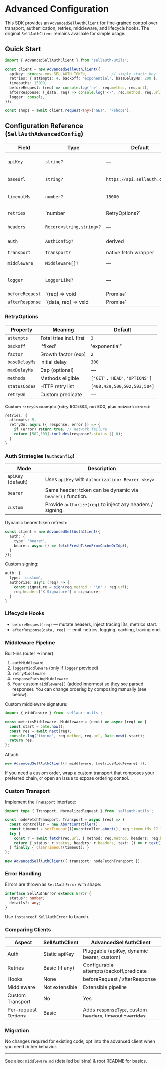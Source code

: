 # Advanced Configuration

This SDK provides an `AdvancedSellAuthClient` for fine‑grained control over transport, authentication, retries, middleware, and lifecycle hooks. The original `SellAuthClient` remains available for simple usage.

## Quick Start
```ts
import { AdvancedSellAuthClient } from 'sellauth-utils';

const client = new AdvancedSellAuthClient({
  apiKey: process.env.SELLAUTH_TOKEN,           // simple static key
  retries: { attempts: 4, backoff: 'exponential', baseDelayMs: 200 },
  timeoutMs: 15000,
  beforeRequest: (req) => console.log('->', req.method, req.url),
  afterResponse: (_data, req) => console.log('<-', req.method, req.url),
  logger: console,
});

const shops = await client.request<any>('GET', '/shops');
```

## Configuration Reference (`SellAuthAdvancedConfig`)
Field | Type | Default | Notes
----- | ---- | ------- | -----
`apiKey` | `string?` | — | Convenience for bearer/api key auth.
`baseUrl` | `string?` | `https://api.sellauth.com/v1` | Trailing slash trimmed.
`timeoutMs` | `number?` | `15000` | Per request unless overridden.
`retries` | `number | RetryOptions?` | `3 attempts` exponential | Number shorthand => attempts.
`headers` | `Record<string,string>?` | — | Merged into each request.
`auth` | `AuthConfig?` | derived | Advanced auth strategies.
`transport` | `Transport?` | native fetch wrapper | Full replacement.
`middleware` | `Middleware[]?` | — | Appended after built‑ins.
`logger` | `LoggerLike?` | — | Enables `loggerMiddleware` (debug/error).
`beforeRequest` | `(req) => void|Promise` | — | Modify/log request before send.
`afterResponse` | `(data, req) => void|Promise` | — | Observe parsed response data.

### RetryOptions
Property | Meaning | Default
-------- | ------- | -------
`attempts` | Total tries incl. first | `3`
`backoff` | `'fixed' | 'exponential'` | `exponential`
`factor` | Growth factor (exp) | `2`
`baseDelayMs` | Initial delay | `300`
`maxDelayMs` | Cap (optional) | —
`methods` | Methods eligible | `['GET','HEAD','OPTIONS']`
`statusCodes` | HTTP retry list | `[408,429,500,502,503,504]`
`retryOn` | Custom predicate | —

Custom `retryOn` example (retry 502/503, not 500, plus network errors):
```ts
retries: {
  attempts: 5,
  retryOn: async ({ response, error }) => {
    if (error) return true; // network failure
    return [502,503].includes(response?.status || 0);
  }
}
```

### Auth Strategies (`AuthConfig`)
Mode | Description
---- | -----------
`apiKey` (default) | Uses `apiKey` with `Authorization: Bearer <key>`.
`bearer` | Same header; token can be dynamic via `bearer()` function.
`custom` | Provide `authorize(req)` to inject any headers / signing.

Dynamic bearer token refresh:
```ts
const client = new AdvancedSellAuthClient({
  auth: {
    type: 'bearer',
    bearer: async () => fetchFreshTokenFromCacheOrIdp(),
  }
});
```

Custom signing:
```ts
auth: {
  type: 'custom',
  authorize: async (req) => {
    const signature = sign(req.method + '\n' + req.url);
    req.headers['X-Signature'] = signature;
  }
}
```

### Lifecycle Hooks
- `beforeRequest(req)` — mutate headers, inject tracing IDs, metrics start.
- `afterResponse(data, req)` — emit metrics, logging, caching, tracing end.

### Middleware Pipeline
Built‑ins (outer → inner):
1. `authMiddleware`
2. `loggerMiddleware` (only if `logger` provided)
3. `retryMiddleware`
4. `responseParsingMiddleware`
5. Your custom `middleware[]` (added innermost so they see parsed response). You can change ordering by composing manually (see below).

Custom middleware signature:
```ts
import { Middleware } from 'sellauth-utils';

const metricsMiddleware: Middleware = (next) => async (req) => {
  const start = Date.now();
  const res = await next(req);
  console.log('timing', req.method, req.url, Date.now()-start);
  return res;
};
```
Attach:
```ts
new AdvancedSellAuthClient({ middleware: [metricsMiddleware] });
```

If you need a custom order, wrap a custom transport that composes your preferred chain, or open an issue to expose ordering control.

### Custom Transport
Implement the `Transport` interface:
```ts
import type { Transport, NormalizedRequest } from 'sellauth-utils';

const nodeFetchTransport: Transport = async (req) => {
  const controller = new AbortController();
  const timeout = setTimeout(()=>controller.abort(), req.timeoutMs ?? 15000);
  try {
    const r = await fetch(req.url, { method: req.method, headers: req.headers, body: req.body, signal: controller.signal });
    return { status: r.status, headers: r.headers, text: () => r.text(), ok: r.ok };
  } finally { clearTimeout(timeout); }
};

new AdvancedSellAuthClient({ transport: nodeFetchTransport });
```

### Error Handling
Errors are thrown as `SellAuthError` with shape:
```ts
interface SellAuthError extends Error {
  status?: number;
  details?: any;
}
```
Use `instanceof SellAuthError` to branch.

### Comparing Clients
Aspect | SellAuthClient | AdvancedSellAuthClient
------ | -------------- | ----------------------
Auth | Static apiKey | Pluggable (apiKey, dynamic bearer, custom)
Retries | Basic (if any) | Configurable attempts/backoff/predicate
Hooks | None | beforeRequest / afterResponse
Middleware | Not extensible | Extensible pipeline
Custom Transport | No | Yes
Per-request Options | Basic | Adds `responseType`, custom headers, timeout overrides

### Migration
No changes required for existing code; opt into the advanced client when you need richer behavior.

---
See also: `middleware.md` (detailed built‑ins) & root README for basics.
